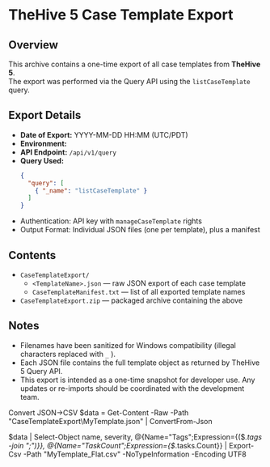 # TheHive 5 Case Template Export

## Overview
This archive contains a one-time export of all case templates from **TheHive 5**.  
The export was performed via the Query API using the `listCaseTemplate` query.

## Export Details
- **Date of Export:** YYYY-MM-DD HH:MM (UTC/PDT)
- **Environment:** <hostname or environment name>
- **API Endpoint:** `/api/v1/query`
- **Query Used:**
  ```json
  {
    "query": [
      { "_name": "listCaseTemplate" }
    ]
  }
- 	Authentication: API key with ``` manageCaseTemplate ``` rights
- 	Output Format: Individual JSON files (one per template), plus a manifest

## Contents
-  ```CaseTemplateExport/```  
    -  ```<TemplateName>.json``` — raw JSON export of each case template
    -  ```CaseTemplateManifest.txt``` — list of all exported template names
-  ```CaseTemplateExport.zip```	 — packaged archive containing the above

## Notes

- 	Filenames have been sanitized for Windows compatibility (illegal characters replaced with ```_``` ).
- 	Each JSON file contains the full template object as returned by TheHive 5 Query API.
- 	This export is intended as a one-time snapshot for developer use.
Any updates or re-imports should be coordinated with the development team.

Convert JSON->CSV
$data = Get-Content -Raw -Path "CaseTemplateExport\MyTemplate.json" | ConvertFrom-Json

$data | Select-Object name, severity, @{Name="Tags";Expression={($_.tags -join ";")}}, @{Name="TaskCount";Expression={$_.tasks.Count}} |
    Export-Csv -Path "MyTemplate_Flat.csv" -NoTypeInformation -Encoding UTF8
